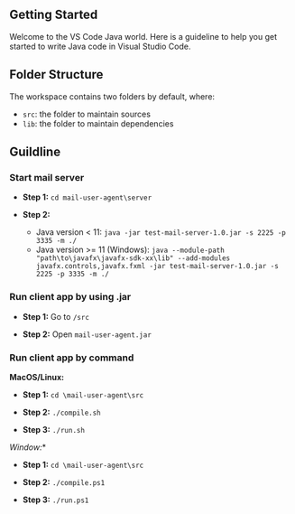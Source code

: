 ## Getting Started

Welcome to the VS Code Java world. Here is a guideline to help you get started to write Java code in Visual Studio Code.

## Folder Structure

The workspace contains two folders by default, where:

- `src`: the folder to maintain sources
- `lib`: the folder to maintain dependencies

## Guildline

### Start mail server

* **Step 1:** `cd mail-user-agent\server`

* **Step 2:**
    * Java version < 11: `java -jar test-mail-server-1.0.jar -s 2225 -p 3335 -m ./`
    * Java version >= 11 (Windows): `java --module-path "path\to\javafx\javafx-sdk-xx\lib" --add-modules javafx.controls,javafx.fxml -jar test-mail-server-1.0.jar -s 2225 -p 3335 -m ./`

### Run client app by using .jar

* **Step 1:** Go to `/src`

* **Step 2:** Open `mail-user-agent.jar`

### Run client app by command

**MacOS/Linux:**

* **Step 1:** `cd \mail-user-agent\src`

* **Step 2:** `./compile.sh`

* **Step 3:** `./run.sh`

*Window:**

* **Step 1:** `cd \mail-user-agent\src`

* **Step 2:** `./compile.ps1`

* **Step 3:** `./run.ps1`